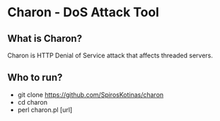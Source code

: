 # Charon - DoS Attack Tool
## What is Charon?
Charon is HTTP Denial of Service attack that affects threaded servers.

## Who to run?
* git clone https://github.com/SpirosKotinas/charon
* cd charon
* perl charon.pl [url]
